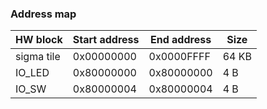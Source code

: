 ### Address map

HW block | Start address | End address | Size
-------- | ------------- | ----------- | ----
sigma tile | 0x00000000 | 0x0000FFFF | 64 KB
IO_LED | 0x80000000 | 0x80000000 | 4 B
IO_SW | 0x80000004 | 0x80000004 | 4 B
